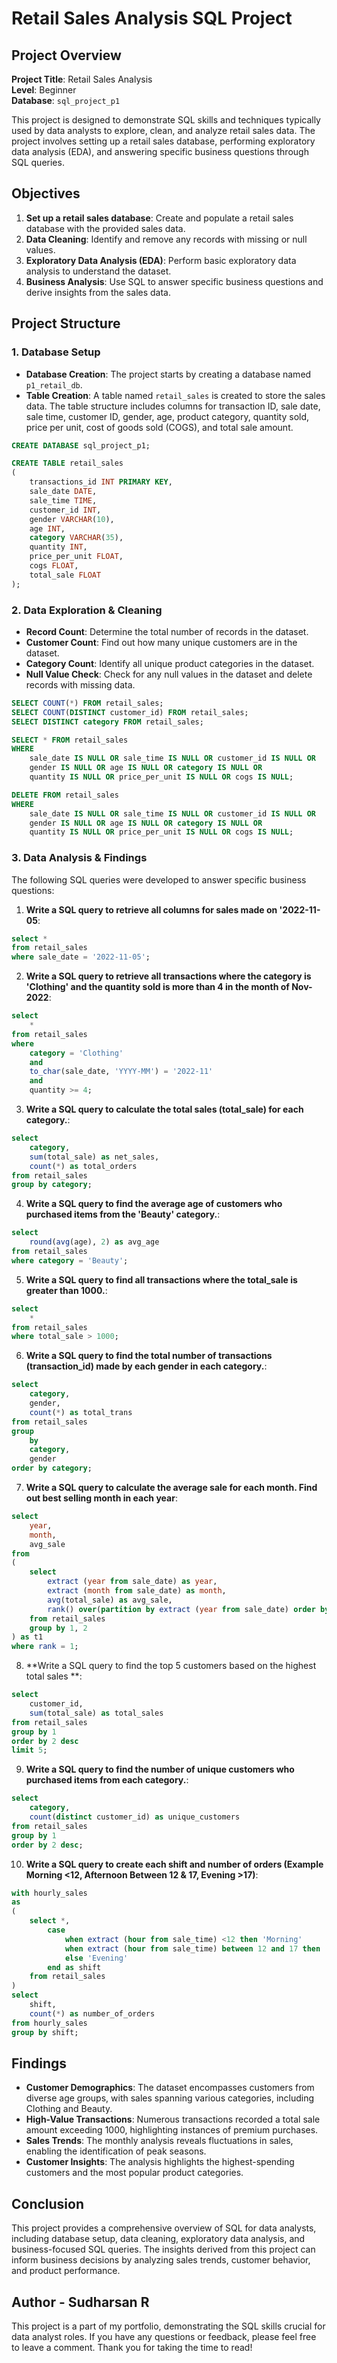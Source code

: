 # Retail Sales Analysis SQL Project

## Project Overview

**Project Title**: Retail Sales Analysis  
**Level**: Beginner  
**Database**: `sql_project_p1`

This project is designed to demonstrate SQL skills and techniques typically used by data analysts to explore, clean, and analyze retail sales data. The project involves setting up a retail sales database, performing exploratory data analysis (EDA), and answering specific business questions through SQL queries. 

## Objectives

1. **Set up a retail sales database**: Create and populate a retail sales database with the provided sales data.
2. **Data Cleaning**: Identify and remove any records with missing or null values.
3. **Exploratory Data Analysis (EDA)**: Perform basic exploratory data analysis to understand the dataset.
4. **Business Analysis**: Use SQL to answer specific business questions and derive insights from the sales data.

## Project Structure

### 1. Database Setup

- **Database Creation**: The project starts by creating a database named `p1_retail_db`.
- **Table Creation**: A table named `retail_sales` is created to store the sales data. The table structure includes columns for transaction ID, sale date, sale time, customer ID, gender, age, product category, quantity sold, price per unit, cost of goods sold (COGS), and total sale amount.

```sql
CREATE DATABASE sql_project_p1;

CREATE TABLE retail_sales
(
    transactions_id INT PRIMARY KEY,
    sale_date DATE,	
    sale_time TIME,
    customer_id INT,	
    gender VARCHAR(10),
    age INT,
    category VARCHAR(35),
    quantity INT,
    price_per_unit FLOAT,	
    cogs FLOAT,
    total_sale FLOAT
);
```

### 2. Data Exploration & Cleaning

- **Record Count**: Determine the total number of records in the dataset.
- **Customer Count**: Find out how many unique customers are in the dataset.
- **Category Count**: Identify all unique product categories in the dataset.
- **Null Value Check**: Check for any null values in the dataset and delete records with missing data.

```sql
SELECT COUNT(*) FROM retail_sales;
SELECT COUNT(DISTINCT customer_id) FROM retail_sales;
SELECT DISTINCT category FROM retail_sales;

SELECT * FROM retail_sales
WHERE 
    sale_date IS NULL OR sale_time IS NULL OR customer_id IS NULL OR 
    gender IS NULL OR age IS NULL OR category IS NULL OR 
    quantity IS NULL OR price_per_unit IS NULL OR cogs IS NULL;

DELETE FROM retail_sales
WHERE 
    sale_date IS NULL OR sale_time IS NULL OR customer_id IS NULL OR 
    gender IS NULL OR age IS NULL OR category IS NULL OR 
    quantity IS NULL OR price_per_unit IS NULL OR cogs IS NULL;
```

### 3. Data Analysis & Findings

The following SQL queries were developed to answer specific business questions:

1. **Write a SQL query to retrieve all columns for sales made on '2022-11-05**:
```sql
select *
from retail_sales
where sale_date = '2022-11-05';
```

2. **Write a SQL query to retrieve all transactions where the category is 'Clothing' and the quantity sold is more than 4 in the month of Nov-2022**:
```sql
select 
	*
from retail_sales
where 
	category = 'Clothing'
	and
	to_char(sale_date, 'YYYY-MM') = '2022-11'
	and
	quantity >= 4;
```

3. **Write a SQL query to calculate the total sales (total_sale) for each category.**:
```sql
select
	category,
	sum(total_sale) as net_sales,
	count(*) as total_orders
from retail_sales
group by category;
```

4. **Write a SQL query to find the average age of customers who purchased items from the 'Beauty' category.**:
```sql
select
	round(avg(age), 2) as avg_age
from retail_sales
where category = 'Beauty';
```

5. **Write a SQL query to find all transactions where the total_sale is greater than 1000.**:
```sql
select
	*
from retail_sales
where total_sale > 1000;
```

6. **Write a SQL query to find the total number of transactions (transaction_id) made by each gender in each category.**:
```sql
select
	category,
	gender,
	count(*) as total_trans
from retail_sales
group 
	by
	category,
	gender
order by category;
```

7. **Write a SQL query to calculate the average sale for each month. Find out best selling month in each year**:
```sql
select 
	year,
	month,
	avg_sale
from
(
	select
		extract (year from sale_date) as year,
		extract (month from sale_date) as month,
		avg(total_sale) as avg_sale,
		rank() over(partition by extract (year from sale_date) order by avg(total_sale) desc) as rank
	from retail_sales
	group by 1, 2
) as t1
where rank = 1;
```

8. **Write a SQL query to find the top 5 customers based on the highest total sales **:
```sql
select
	customer_id,
	sum(total_sale) as total_sales
from retail_sales
group by 1
order by 2 desc
limit 5;
```

9. **Write a SQL query to find the number of unique customers who purchased items from each category.**:
```sql
select
	category,
	count(distinct customer_id) as unique_customers
from retail_sales
group by 1
order by 2 desc;
```

10. **Write a SQL query to create each shift and number of orders (Example Morning <12, Afternoon Between 12 & 17, Evening >17)**:
```sql
with hourly_sales
as
(
	select *,
		case
			when extract (hour from sale_time) <12 then 'Morning'
			when extract (hour from sale_time) between 12 and 17 then 'Afternoon'
			else 'Evening'
		end as shift
	from retail_sales
)
select 
	shift,
	count(*) as number_of_orders 
from hourly_sales
group by shift;
```

## Findings

- **Customer Demographics**: The dataset encompasses customers from diverse age groups, with sales spanning various categories, including Clothing and Beauty.
- **High-Value Transactions**: Numerous transactions recorded a total sale amount exceeding 1000, highlighting instances of premium purchases.
- **Sales Trends**: The monthly analysis reveals fluctuations in sales, enabling the identification of peak seasons.
- **Customer Insights**: The analysis highlights the highest-spending customers and the most popular product categories.

## Conclusion

This project provides a comprehensive overview of SQL for data analysts, including database setup, data cleaning, exploratory data analysis, and business-focused SQL queries. The insights derived from this project can inform business decisions by analyzing sales trends, customer behavior, and product performance.


## Author - Sudharsan R

This project is a part of my portfolio, demonstrating the SQL skills crucial for data analyst roles. If you have any questions or feedback, please feel free to leave a comment.
Thank you for taking the time to read!

